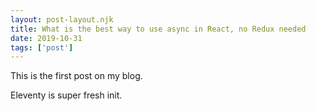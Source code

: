 ```yaml
---
layout: post-layout.njk 
title: What is the best way to use async in React, no Redux needed
date: 2019-10-31
tags: ['post']
---
```

This is the first post on my blog.
 
Eleventy is super fresh init.